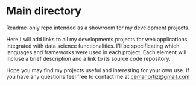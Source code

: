 # Main directory 

Readme-only repo intended as a showroom for my development projects. 

Here I will add links to all my developments projects for web applications integrated with data science functionalities. I'll be specificating which languages and frameworks were used in each project. Each element will incluse a brief description and a link to its source code repository.

Hope you may find my projects useful and interesting for your own use.
If you have any questions feel free to contact me at [cemar.ortiz@gmail.com](cemar.ortiz@gmail.com) 
